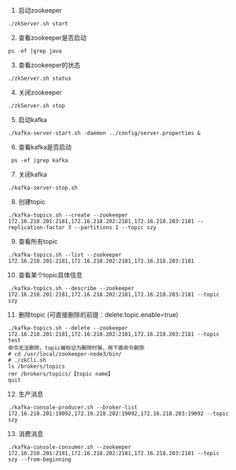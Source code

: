 1. 启动zookeeper

```
./zkServer.sh start
```

2. 查看zookeeper是否启动

```
ps -ef |grep java
```
3. 查看zookeeper的状态

```
./zkServer.sh status
```

4. 关闭zookeeper

```
./zkServer.sh stop
```

5. 启动kafka

```
./kafka-server-start.sh -daemon ../config/server.properties &
```

6. 查看kafka是否启动

```
 ps -ef |grep kafka
```

7. 关闭kafka

```
./kafka-server-stop.sh
```

8. 创建topic

```
./kafka-topics.sh --create --zookeeper 172.16.218.201:2181,172.16.218.202:2181,172.16.218.203:2181 --replication-factor 3 --partitions 1 --topic szy
```

9. 查看所有topic

```
./kafka-topics.sh --list --zookeeper 172.16.218.201:2181,172.16.218.202:2181,172.16.218.203:2181
```

10. 查看某个topic具体信息

```
./kafka-topics.sh --describe --zookeeper 172.16.218.201:2181,172.16.218.202:2181,172.16.218.203:2181 --topic szy
```

11. 删除topic (可直接删除的前提：delete.topic.enable=true)

```
./kafka-topics.sh --delete --zookeeper 172.16.218.201:2181,172.16.218.202:2181,172.16.218.203:2181 --topic test 
命令无法删除，topic被标记为删除时候，用下面命令删除
# cd /usr/local/zookeeper-node3/bin/
# ./zkCli.sh
ls /brokers/topics
rmr /brokers/topics/【topic name】
quit
```

12. 生产消息

```
./kafka-console-producer.sh --broker-list 172.16.218.201:19092,172.16.218.202:19092,172.16.218.203:19092 --topic szy

```

13. 消费消息

```
./kafka-console-consumer.sh --zookeeper 172.16.218.201:2181,172.16.218.202:2181,172.16.218.203:2181 --topic szy --from-beginning
```
